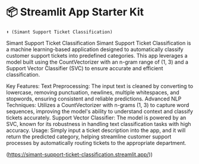 # 📦 Streamlit App Starter Kit 
```
⬆️ (Simant Support Ticket Classification)
```

Simant Support Ticket Classification
Simant Support Ticket Classification is a machine learning-based application designed to automatically classify customer support tickets into predefined categories. This app leverages a model built using the CountVectorizer with an n-gram range of (1, 3) and a Support Vector Classifier (SVC) to ensure accurate and efficient classification.

Key Features:
Text Preprocessing: The input text is cleaned by converting to lowercase, removing punctuation, newlines, multiple whitespaces, and stopwords, ensuring consistent and reliable predictions.
Advanced NLP Techniques: Utilizes a CountVectorizer with n-grams (1, 3) to capture word sequences, improving the model's ability to understand context and classify tickets accurately.
Support Vector Classifier: The model is powered by an SVC, known for its robustness in handling text classification tasks with high accuracy.
Usage:
Simply input a ticket description into the app, and it will return the predicted category, helping streamline customer support processes by automatically routing tickets to the appropriate department.




(https://simant-support-ticket-classification.streamlit.app/))

